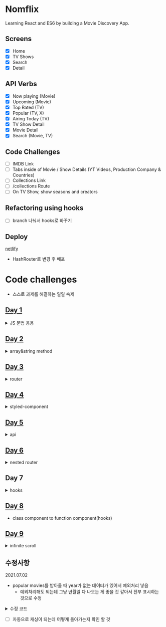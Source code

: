 # Nomflix

Learning React and ES6 by building a Movie Discovery App.

## Screens

- [x] Home
- [x] TV Shows
- [x] Search
- [x] Detail

## API Verbs

- [x] Now playing (Movie)
- [x] Upcoming (Movie)
- [x] Top Rated (TV)
- [x] Popular (TV, X)
- [x] Airing Today (TV)
- [x] TV Show Detail
- [x] Movie Detail
- [x] Search (Movie, TV)

## Code Challenges

- [ ] IMDB Link
- [ ] Tabs inside of Movie / Show Details (YT Videos, Production Company & Countries)
- [ ] Collections Link
- [ ] /collections Route
- [ ] On TV Show, show seasons and creators

## Refactoring using hooks

- [ ] branch 나눠서 hooks로 바꾸기

## Deploy

[netlify](https://heuristic-panini-e926e4.netlify.app/)

- HashRouter로 변경 후 배포

# Code challenges

- 스스로 과제를 해결하는 일일 숙제

## [Day 1](https://codesandbox.io/s/day-one-blueprint-forked-b22qp?file=/src/index.js)

<details>
<summary>JS 문법 응용</summary>

![day1](src/assets/images/day1.PNG)

- mergeObjects
- removePassword from an object
- freezeObject
- getOnlyValues
- getOnlyProperties(keys)
</details>

## [Day 2](https://codesandbox.io/s/day-two-blueprint-forked-ij4ej?file=/src/index.js)

<details>
<summary>array&string method</summary>

![day2](src/assets/images/day2.PNG)

- Array method : map, filter, reduce, splice
- String method
  - split() : divide a string into an ordered list of substrings
  </details>

## [Day 3](https://codesandbox.io/s/day-three-blueprint-forked-w6ie3)

<details>
<summary>router</summary>

![day3](src/assets/images/day3.PNG)

- simple page with react router
</details>

## [Day 4](https://codesandbox.io/s/day-four-solution-forked-qnvsc?file=/src/Screens/Coins.js)

<details>
<summary>styled-component</summary>

![day4](src/assets/images/day4.PNG)

- simple navbar
  - styled components

```javascript
// router
export default () => {
  return (
    <Router>
      <Header />
      <Route path="/" exact component={Prices} />
      <Route path="/exchanges" component={Exchanges} />
      <Route path="/coins" component={Coins} />
    </Router>
  );
};
// styled component props
const Item = styled.li`
  margin-right: 20px;
  text-transform: uppercase;
  font-weight: 600;
  color: ${props => (props.selected ? 'white' : 'black')};
  background-color: ${props => (props.selected ? '#f1c40f' : 'white')};
`;
```

</details>

## [Day 5](https://codesandbox.io/s/day-five-solution-forked-2m3yh?file=/src/index.js)

<details>
<summary>api</summary>

![coin explorer](src/assets/images/day5.PNG)

- simple coin explorer

</details>

## [Day 6](https://codesandbox.io/s/day-six-solution-forked-4l9on?file=/src/Screens/Coin/CoinPresenter.js)

<details>
<summary>nested router</summary>

![day6](src/assets/images/day6.PNG)

```javascript
const CoinPresenter = withRouter(({ location: { pathname }, loading, coin }) =>
  loading ? (
    <Loader />
  ) : (
    <>
      <Title>
        {coin.name} / {coin.symbol}
      </Title>
      <Description>{coin.description}</Description>
      <KeyValueRow>
        <Key>Rank:</Key> <Value>{coin.rank}</Value>
      </KeyValueRow>
      <KeyValueRow>
        <Key>Open Source:</Key> <Value>{coin.open_source ? 'Yes' : 'No'}</Value>
      </KeyValueRow>
      <KeyValueRow>
        <Key>Proof Type:</Key> <Value>{coin.proof_type}</Value>
      </KeyValueRow>
      <KeyValueRow>
        <Key>Structure:</Key> <Value>{coin.org_structure}</Value>
      </KeyValueRow>
      <InsideMenu>
        <List>
          <Item active={pathname === `/coins/${coin.id}/markets`}>
            <Link to={`/coins/${coin.id}/markets`}>Markets</Link>
          </Item>
          <Item active={pathname === `/coins/${coin.id}/exchanges`}>
            <Link to={`/coins/${coin.id}/exchanges`}>Exchanges</Link>
          </Item>
        </List>
      </InsideMenu>
      <Route path="/coins/:id/markets" component={Markets} />
      <Route path="/coins/:id/exchanges" component={Exchanges} />
    </>
  ),
);
```

- nested router
</details>

## Day 7

<details>
<summary>hooks</summary>

![day7](src/assets/images/day7.PNG)

- react hooks(useEffect, useState)
- [submit](https://codesandbox.io/s/day-seven-blueprint-forked-1uhn2?file=/src/index.js)
- [solution](https://codesandbox.io/s/day-seven-solution-forked-g8191?file=/src/index.js)

</details>

## [Day 8](https://codesandbox.io/s/day-eight-solution-forked-v8s0l?file=/src/Screens/Coin.js)

- class component to function component(hooks)

## [Day 9](https://codesandbox.io/s/day-nine-solution-forked-isyz4?file=/src/index.js)

<details>
<summary>infinite scroll</summary>

![day9](src/assets/images/day9.PNG)

- infinite scroll using hooks

```javascript
// App
function App() {
  const [loading, setLoading] = useState(true);
  const [movies, setMovies] = useState([]);
  const page = useInfiniteScroll();
  async function fetchMore() {
    try {
      const {
        data: {
          data: { movies: newMovies },
        },
      } = await getMovies(page);
      const uniqueMovies = [...movies, ...newMovies];
      setMovies(uniqBy(uniqueMovies, 'id'));
    } catch (e) {
      console.log(e);
    }
  }

  async function fetchInitial() {
    try {
      const {
        data: {
          data: { movies },
        },
      } = await getMovies(page);
      setMovies(movies);
    } catch (e) {
      console.log(e);
    } finally {
      setLoading(false);
    }
  }
  useEffect(() => {
    fetchInitial();
  }, []);
  useEffect(() => {
    fetchMore();
  }, [page]);
  return (
    <div>
      <h1>Infinite Movies / Page {page}</h1>
      {loading && <h3>Loading...</h3>}
      {movies &&
        movies.map(movie => (
          <h3 key={`${movie.id}${Date.now()}`}>{movie.title}</h3>
        ))}
    </div>
  );
}
// infinite scroll
export function useInfiniteScroll() {
  const [page, setPage] = useState(1);
  function handleScroll() {
    if (
      document.documentElement.scrollTop + window.innerHeight ===
      document.documentElement.scrollHeight
    ) {
      setPage(p => p + 1);
    }
  }
  useEffect(() => {
    window.addEventListener('scroll', handleScroll);
  }, []);
  return page;
}
```

</details>

## 수정사항

2021.07.02

- popular movies를 받아올 때 year가 없는 데이터가 있어서 예외처리 넣음
  - 예외처리해도 되는데 그냥 년월일 다 나오는 게 좋을 것 같아서 전부 표시하는 것으로 수정

<details>
<summary>수정 코드</summary>

```javascript
{
  popular.map(movie => (
    <Poster
      key={movie.id}
      id={movie.id}
      imageUrl={movie.poster_path}
      title={movie.original_title}
      rating={movie.vote_average}
      year={
        movie.release_date ? movie.release_date.substring(0, 4) : '' // 예외 처리 -> movie.release_date 전부표기
      }
      isMovie={true}
    />
  ));
}
```

popular 뿐만 아니라 모든 섹션에 적용

</details>

- [ ] 자동으로 캐싱이 되는데 어떻게 돌아가는지 확인 할 것
